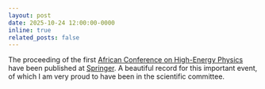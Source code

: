```yaml
---
layout: post
date: 2025-10-24 12:00:00-0000
inline: true
related_posts: false
---
```


The proceeding of the first [African Conference on High-Energy Physics](https://indico.marwan.ma/event/1/) have been published at [Springer](https://link.springer.com/book/10.1007/978-3-031-88933-2). A beautiful record for this important event, of which I am very proud to have been in the scientific committee. 
